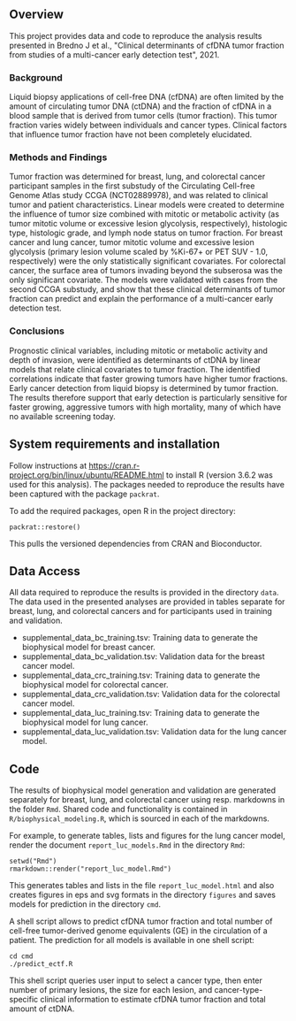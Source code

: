 ## Overview

This project provides data and code to reproduce the analysis results
presented in Bredno J et al., "Clinical determinants of cfDNA tumor fraction from
studies of a multi-cancer early detection test", 2021.

### Background

Liquid biopsy applications of cell-free DNA (cfDNA) are often limited by the amount of circulating tumor DNA (ctDNA) and the fraction of cfDNA in a blood sample that is derived from tumor cells (tumor fraction). This tumor fraction varies widely between individuals and cancer types. Clinical factors that influence tumor fraction have not been completely elucidated.

### Methods and Findings

Tumor fraction was determined for breast, lung, and colorectal cancer participant samples in the first substudy of the Circulating Cell-free Genome Atlas study CCGA (NCT02889978), and was related to clinical tumor and patient characteristics. Linear models were created to determine the influence of tumor size combined with mitotic or metabolic activity (as tumor mitotic volume or excessive lesion glycolysis, respectively), histologic type, histologic grade, and lymph node status on tumor fraction. For breast cancer and lung cancer, tumor mitotic volume and excessive lesion glycolysis (primary lesion volume scaled by %Ki-67+ or PET SUV - 1.0, respectively) were the only statistically significant covariates. For colorectal cancer, the surface area of tumors invading beyond the subserosa was the only significant covariate. The models were validated with cases from the second CCGA substudy, and show that these clinical determinants of tumor fraction can predict and explain the performance of a multi-cancer early detection test.

### Conclusions

Prognostic clinical variables, including mitotic or metabolic activity and depth of invasion, were identified as determinants of ctDNA by linear models that relate clinical covariates to tumor fraction. The identified correlations indicate that faster growing tumors have higher tumor fractions. Early cancer detection from liquid biopsy is determined by tumor fraction. The results therefore support that early detection is particularly sensitive for faster growing, aggressive tumors with high mortality, many of which have no available screening today.

## System requirements and installation

Follow instructions at https://cran.r-project.org/bin/linux/ubuntu/README.html
to install R (version 3.6.2 was used for this analysis). The packages needed to
reproduce the results have been captured with the package `packrat`.

To add the required packages, open R in the project directory:

```
packrat::restore()
```

This pulls the versioned dependencies from CRAN and Bioconductor.

## Data Access

All data required to reproduce the results is provided in the directory
`data`. The data used in the presented analyses are provided in tables separate
for breast, lung, and colorectal cancers and for participants used in training and validation. 

- supplemental_data_bc_training.tsv: Training data to generate the biophysical
  model for breast cancer.
- supplemental_data_bc_validation.tsv: Validation data for the breast cancer
  model.
- supplemental_data_crc_training.tsv: Training data to generate the biophysical
  model for colorectal cancer.
- supplemental_data_crc_validation.tsv: Validation data for the colorectal cancer
  model.
- supplemental_data_luc_training.tsv: Training data to generate the biophysical
  model for lung cancer.
- supplemental_data_luc_validation.tsv: Validation data for the lung cancer
  model.

## Code

The results of biophysical model generation and validation are generated
separately for breast, lung, and colorectal cancer using resp. markdowns in the
folder `Rmd`. Shared code and functionality is contained in
`R/biophysical_modeling.R`, which is sourced in each of the markdowns.

For example, to generate tables, lists and figures for the lung cancer model,
render the document `report_luc_models.Rmd` in the directory `Rmd`:

```
setwd("Rmd")
rmarkdown::render("report_luc_model.Rmd")
```

This generates tables and lists in the file `report_luc_model.html` and also
creates figures in eps and svg formats in the directory `figures` and saves
models for prediction in the directory `cmd`.

A shell script allows to predict cfDNA tumor fraction and total number
of cell-free tumor-derived genome equivalents (GE) in the circulation of a patient.
The prediction for all models is available in one shell script:

```
cd cmd
./predict_ectf.R
```

This shell script queries user input to select a cancer type, then enter number
of primary lesions, the size for each lesion, and cancer-type-specific clinical
information to estimate cfDNA tumor fraction and total amount of ctDNA.
